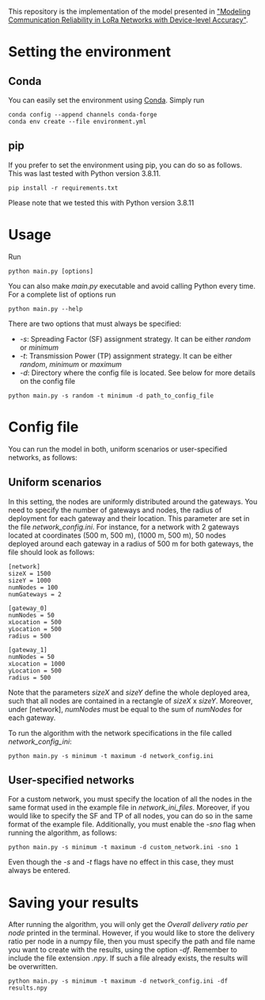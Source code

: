This repository is the implementation of the model presented in ["Modeling Communication Reliability in LoRa Networks with Device-level Accuracy"](https://ieeexplore.ieee.org/document/9488783).

Setting the environment
=======================

Conda
-----

You can easily set the environment using [Conda](https://docs.conda.io/en/latest/). Simply run
```
conda config --append channels conda-forge
conda env create --file environment.yml
```

pip
---

If you prefer to set the environment using pip, you can do so as follows. This was last tested with Python version 3.8.11.
```
pip install -r requirements.txt
```
Please note that we tested this with Python version 3.8.11

Usage
=====
Run
```
python main.py [options]
```
You can also make *main.py* executable and avoid calling Python every time. For a complete list of options run

```
python main.py --help
```
There are two options that must always be specified:
* *-s*: Spreading Factor (SF) assignment strategy. It can be either *random* or *minimum*
* *-t*: Transmission Power (TP) assignment strategy. It can be either *random*, *minimum* or *maximum*
* *-d*: Directory where the config file is located. See below for more details on the config file
```
python main.py -s random -t minimum -d path_to_config_file
```

Config file
===========

You can run the model in both, uniform scenarios or user-specified networks, as follows:

Uniform scenarios
-----------------

In this setting, the nodes are uniformly distributed around the gateways. You need to specify the number of gateways and nodes, the radius of deployment for each gateway and their location. This parameter are set in the file *network_config.ini*. For instance, for a network with 2 gateways located at coordinates (500 m, 500 m), (1000 m, 500 m), 50 nodes deployed around each gateway in a radius of 500 m for both gateways, the file should look as follows:

```
[network]
sizeX = 1500
sizeY = 1000
numNodes = 100
numGateways = 2

[gateway_0]
numNodes = 50
xLocation = 500
yLocation = 500
radius = 500

[gateway_1]
numNodes = 50
xLocation = 1000
yLocation = 500
radius = 500
```

Note that the parameters *sizeX* and *sizeY* define the whole deployed area, such that all nodes are contained in a rectangle of *sizeX* x *sizeY*. Moreover, under [network], *numNodes* must be equal to the sum of *numNodes* for each gateway.

To run the algorithm with the network specifications in the file called *network_config_ini*:
```
python main.py -s minimum -t maximum -d network_config.ini
```


User-specified networks
-----------------------

For a custom network, you must specify the location of all the nodes in the same format used in the example file in *network_ini_files*. Moreover, if you would like to specify the SF and TP of all nodes, you can do so in the same format of the example file. Additionally, you must enable the *-sno* flag when running the algorithm, as follows:

```
python main.py -s minimum -t maximum -d custom_network.ini -sno 1
```

Even though the *-s* and *-t* flags have no effect in this case, they must always be entered.


Saving your results
===================

After running the algorithm, you will only get the *Overall delivery ratio per node* printed in the terminal. However, if you would like to store the delivery ratio per node in a numpy file, then you must specify the path and file name you want to create with the results, using the option *-df*. Remember to include the file extension *.npy*. If such a file already exists, the results will be overwritten.
```
python main.py -s minimum -t maximum -d network_config.ini -df results.npy 
```
